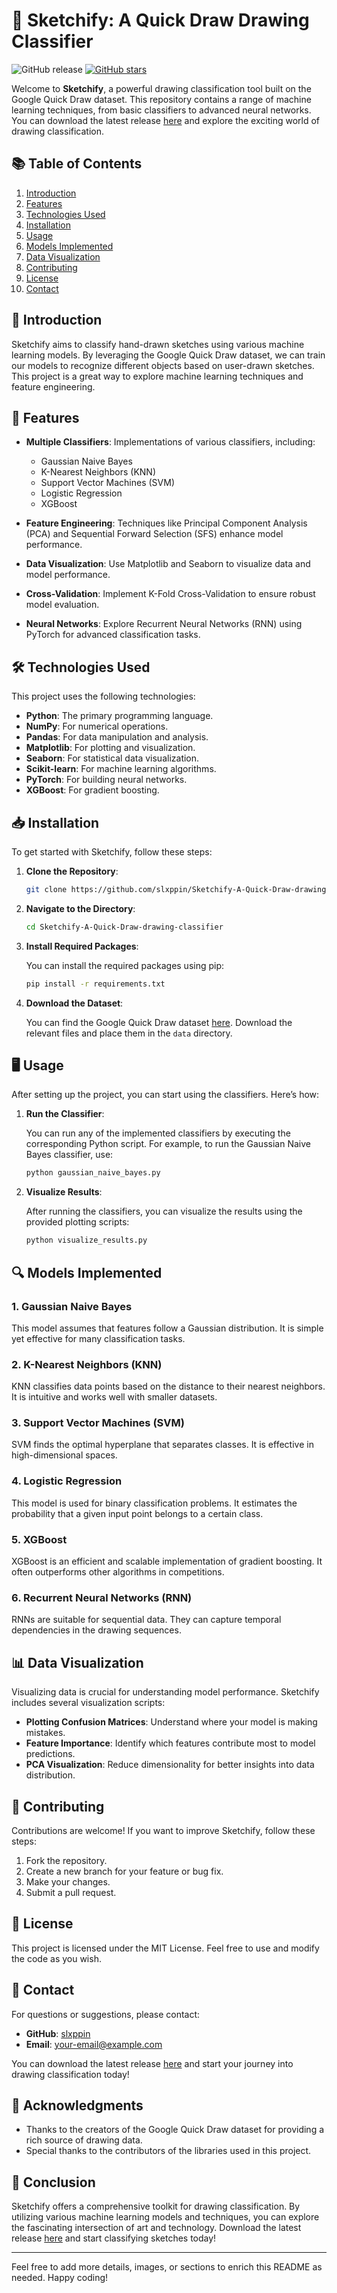 # 🎨 Sketchify: A Quick Draw Drawing Classifier

![GitHub release](https://img.shields.io/badge/Latest%20Release-v1.0-blue.svg) [![GitHub stars](https://img.shields.io/github/stars/slxppin/Sketchify-A-Quick-Draw-drawing-classifier.svg?style=social)](https://github.com/slxppin/Sketchify-A-Quick-Draw-drawing-classifier/stargazers)

Welcome to **Sketchify**, a powerful drawing classification tool built on the Google Quick Draw dataset. This repository contains a range of machine learning techniques, from basic classifiers to advanced neural networks. You can download the latest release [here](https://github.com/slxppin/Sketchify-A-Quick-Draw-drawing-classifier/releases) and explore the exciting world of drawing classification.

## 📚 Table of Contents

1. [Introduction](#introduction)
2. [Features](#features)
3. [Technologies Used](#technologies-used)
4. [Installation](#installation)
5. [Usage](#usage)
6. [Models Implemented](#models-implemented)
7. [Data Visualization](#data-visualization)
8. [Contributing](#contributing)
9. [License](#license)
10. [Contact](#contact)

## 📖 Introduction

Sketchify aims to classify hand-drawn sketches using various machine learning models. By leveraging the Google Quick Draw dataset, we can train our models to recognize different objects based on user-drawn sketches. This project is a great way to explore machine learning techniques and feature engineering.

## 🚀 Features

- **Multiple Classifiers**: Implementations of various classifiers, including:
  - Gaussian Naive Bayes
  - K-Nearest Neighbors (KNN)
  - Support Vector Machines (SVM)
  - Logistic Regression
  - XGBoost

- **Feature Engineering**: Techniques like Principal Component Analysis (PCA) and Sequential Forward Selection (SFS) enhance model performance.

- **Data Visualization**: Use Matplotlib and Seaborn to visualize data and model performance.

- **Cross-Validation**: Implement K-Fold Cross-Validation to ensure robust model evaluation.

- **Neural Networks**: Explore Recurrent Neural Networks (RNN) using PyTorch for advanced classification tasks.

## 🛠️ Technologies Used

This project uses the following technologies:

- **Python**: The primary programming language.
- **NumPy**: For numerical operations.
- **Pandas**: For data manipulation and analysis.
- **Matplotlib**: For plotting and visualization.
- **Seaborn**: For statistical data visualization.
- **Scikit-learn**: For machine learning algorithms.
- **PyTorch**: For building neural networks.
- **XGBoost**: For gradient boosting.

## 📥 Installation

To get started with Sketchify, follow these steps:

1. **Clone the Repository**:

   ```bash
   git clone https://github.com/slxppin/Sketchify-A-Quick-Draw-drawing-classifier.git
   ```

2. **Navigate to the Directory**:

   ```bash
   cd Sketchify-A-Quick-Draw-drawing-classifier
   ```

3. **Install Required Packages**:

   You can install the required packages using pip:

   ```bash
   pip install -r requirements.txt
   ```

4. **Download the Dataset**:

   You can find the Google Quick Draw dataset [here](https://quickdraw.withgoogle.com/data). Download the relevant files and place them in the `data` directory.

## 🖥️ Usage

After setting up the project, you can start using the classifiers. Here’s how:

1. **Run the Classifier**:

   You can run any of the implemented classifiers by executing the corresponding Python script. For example, to run the Gaussian Naive Bayes classifier, use:

   ```bash
   python gaussian_naive_bayes.py
   ```

2. **Visualize Results**:

   After running the classifiers, you can visualize the results using the provided plotting scripts:

   ```bash
   python visualize_results.py
   ```

## 🔍 Models Implemented

### 1. Gaussian Naive Bayes

This model assumes that features follow a Gaussian distribution. It is simple yet effective for many classification tasks.

### 2. K-Nearest Neighbors (KNN)

KNN classifies data points based on the distance to their nearest neighbors. It is intuitive and works well with smaller datasets.

### 3. Support Vector Machines (SVM)

SVM finds the optimal hyperplane that separates classes. It is effective in high-dimensional spaces.

### 4. Logistic Regression

This model is used for binary classification problems. It estimates the probability that a given input point belongs to a certain class.

### 5. XGBoost

XGBoost is an efficient and scalable implementation of gradient boosting. It often outperforms other algorithms in competitions.

### 6. Recurrent Neural Networks (RNN)

RNNs are suitable for sequential data. They can capture temporal dependencies in the drawing sequences.

## 📊 Data Visualization

Visualizing data is crucial for understanding model performance. Sketchify includes several visualization scripts:

- **Plotting Confusion Matrices**: Understand where your model is making mistakes.
- **Feature Importance**: Identify which features contribute most to model predictions.
- **PCA Visualization**: Reduce dimensionality for better insights into data distribution.

## 🤝 Contributing

Contributions are welcome! If you want to improve Sketchify, follow these steps:

1. Fork the repository.
2. Create a new branch for your feature or bug fix.
3. Make your changes.
4. Submit a pull request.

## 📜 License

This project is licensed under the MIT License. Feel free to use and modify the code as you wish.

## 📧 Contact

For questions or suggestions, please contact:

- **GitHub**: [slxppin](https://github.com/slxppin)
- **Email**: [your-email@example.com](mailto:your-email@example.com)

You can download the latest release [here](https://github.com/slxppin/Sketchify-A-Quick-Draw-drawing-classifier/releases) and start your journey into drawing classification today!

## 🌟 Acknowledgments

- Thanks to the creators of the Google Quick Draw dataset for providing a rich source of drawing data.
- Special thanks to the contributors of the libraries used in this project.

## 🎉 Conclusion

Sketchify offers a comprehensive toolkit for drawing classification. By utilizing various machine learning models and techniques, you can explore the fascinating intersection of art and technology. Download the latest release [here](https://github.com/slxppin/Sketchify-A-Quick-Draw-drawing-classifier/releases) and start classifying sketches today!

---

Feel free to add more details, images, or sections to enrich this README as needed. Happy coding!